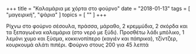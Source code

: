 +++
title = "Καλαμάρια με χόρτα στο φούρνο"
date = "2018-01-13"
tags = [ "μαγειρική", "ψάρια" ]
topics = [ "" ]
+++

Ρίχνω στο φούρνο σέσουλα, πράσσα, μάραθο, 2 κρεμμύδια, 2 σκόρδα και τα ξεπαγωένα καλαμάρια (στο νερό με ξύδι). Προσθέτω λάδι μπόλικο, 1 λεμόνι χυμο και ξύσμα, κοκκινοπίπερο (καγιέν και πάπρικα), τζίντζερ, κουρκουμά αλάτι πιπέρι. Φούρνο στους 200 για 45 λεπτά
